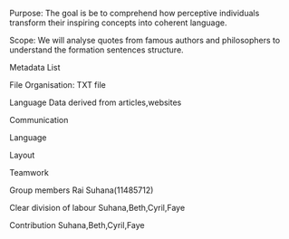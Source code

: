 Purpose: 
The goal is be to comprehend how perceptive individuals transform their inspiring concepts into coherent language. 

Scope: 
We will analyse quotes from famous authors and philosophers to understand the formation  sentences structure.

Metadata List


File Organisation:
TXT file 

Language Data
derived from articles,websites 

Communication 

Language 

Layout 

Teamwork 

Group members 
Rai Suhana(11485712) 

Clear division of labour 
Suhana,Beth,Cyril,Faye 

Contribution 
Suhana,Beth,Cyril,Faye

